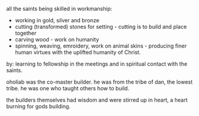 all the saints being skilled in workmanship:
- working in gold, silver and bronze
- cutting (transformed) stones for setting - cutting is to build and place together
- carving wood - work on humanity
- spinning, weaving, emroidery, work on animal skins - producing finer human virtues with the uplifted humanity of Christ.

by: learning to fellowship in the meetings and in spiritual contact with the saints.

oholiab was the co-master builder. he was from the tribe of dan, the lowest tribe.
he was one who taught others how to build.

the builders themselves had wisdom and were stirred up in heart, a heart burning for gods building.
